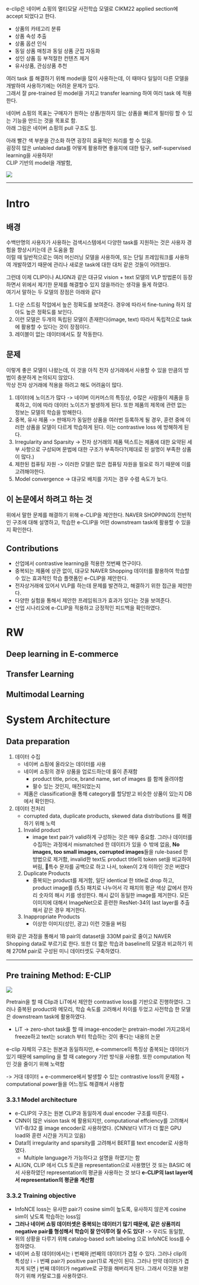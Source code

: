 e-clip은 네이버 쇼핑의 멀티모달 사전학습 모델로 CIKM22 applied section에 accept 되었다고 한다. 

- 상품의 카테고리 분류
- 상품 속성 추출
- 상품 옵션 인식
- 동일 상품 매칭과 동일 상품 군집 자동화
- 성인 상품 등 부적절한 컨텐츠 제거
- 유사상품, 관심상품 추천

여러 task 를 해결하기 위해 model을 많이 사용하는데, 이 때마다 일일이 다른 모델을 개발하여 사용하기에는 어려운 문제가 있다.  
그래서 잘 pre-trained 된 model을 가지고 transfer learning 하여 여러 task 에 적용한다. 

네이버 쇼핑의 목표는 구매자가 원하는 상품/원하지 않는 상품을 빠르게 필터링 할 수 있는 기능을 만드는 것을 목표로 함.  
아래 그림은 네이버 쇼핑의 pull 구조도 임.

아래 빨간 색 부분을 간소화 하면 굉장히 효율적인 처리를 할 수 있음.  
굉장히 많은 unlabled data를 어떻게 활용하면 좋을지에 대한 탐구, self-supervised learning을 사용하자!  
CLIP 기반의 model을 개발함,  

![](https://i.imgur.com/LXsCvLW.png)

---

# Intro
## 배경
수백만명의 사용자가 사용하는 검색시스템에서 다양한 task를 지원하는 것은 사용자 경험을 향상시키는데 큰 도움을 함  
이럴 때 일반적으로는 여러 머신러닝 모델을 사용하여, 또는 단일 프레임워크를 사용하여 개발하였기 때문에 관리나 새로운 task에 대한 대처 같은 것들이 어려웠다.  

그런데 이제 CLIP이나 ALIGN과 같은 대규모 vision + text 모델의 VLP 방법론이 등장하면서 위에서 제기한 문제를 해결할수 있지 않을까라는 생각을 들게 하였다.  
여기서 말하는 두 모델의 장점은 아래와 같다
1. 다운 스트림 작업에서 높은 정확도를 보여준다. 경우에 따라서 fine-tuning 하지 않아도 높은 정확도를 보인다.
2. 이런 모델은 두개의 독립된 모델이 존재한다(image, text) 따라서 독립적으로 task에 활용할 수 있다는 것이 장점이다.
3. 레이블이 없는 데이터에서도 잘 작동한다. 

## 문제
이렇게 좋은 모델이 나왔는데, 이 것을 아직 전자 상거래에서 사용할 수 있을 만큼의 방법이 충분하게 논의되지 않았다.  
막상 전자 상거래에 적용을 하려고 해도 어려움이 많다.  
1. 데이터에 노이즈가 많다 -> 네이버 이커머스의 특징상, 수많은 사람들이 제품을 등록하고, 이에 따라 데이터 노이즈가 발생하게 된다. 또한 제품의 제목에 관련 없는 정보는 모델의 학습을 방해한다.
2. 중복, 유사 제품 -> 판매자가 동일한  상품을 여러번 등록하게 될 경우, 훈련 중에 이러한 상품을 모델이 다르게 학습하게 된다. 이는 contrastive loss 에 방해하게 된다.
3. Irregularity and Sparsity -> 전자 상거래의 제품 텍스트는 제품에 대한 요약된 세부 사항으로 구성되며 문법에 대한 구조가 부족하다?(제대로 된 설명이 부족한 상품이 많다.)
4. 제한된 컴퓨팅 자원 -> 이러한 모델은 많은 컴퓨팅 자원을 필요로 하기 때문에 이를 고려해야한다. 
5. Model convergence -> 대규모 배치를 가지는 경우 수렴 속도가 늦다. 

## 이 논문에서 하려고 하는 것
위에서 말한 문제를 해결하기 위해 e-CLIP을 제안한다. NAVER SHOPPING의 전반적인 구조에 대해 설명하고, 학습한  e-CLIP을 어떤 downstream task에 활용할 수 있을지 확인한다. 

## Contributions
- 산업에서 contrastive learning을 적용한 첫번째 연구이다. 
- 중복되는 제품에 상관 없이, 대규모 NAVER Shopping 데이터를 활용하여 학습할 수 있는 효과적인 학습 플랫폼인 e-CLIP을 제안한다.
- 전자상거래에 있어서 VLP를 하는데 문제를 발견하고, 해결하기 위한 접근을 제안한다.
- 다양한 실험을 통해서 제안한 프레임워크가 효과가 있다는 것을 보여준다.
- 산업 시나리오에 e-CLIP을 적용하고 긍정적인 피드백을 확인하였다.

# RW

## Deep learning in E-commerce
## Transfer Learning
## Multimodal Learning

# System Architecture


## Data preparation

1. 데이터 수집
	- 네이버 쇼핑에 올라오는 데이터를 사용
	- 네이버 쇼핑의 경우 상품을 업로드하는데 룰이 존재함
		- product title, price, brand name, set of images 를 함께 올려야함 
		- 팔수 있는 것인지, 매진되었는지
	- 제품은 classification을 통해 category를 할당받고 비슷한 상품이 있는지 DB에서 확인한다. 
2. 데이터 전처리
	- corrupted data, duplicate products, skewed data distributions 를 해결하기 위해 노력
	1. Invalid product
		- image text pair가 valid하게 구성하는 것은 매우 중요함. 그러나 데이터를 수집하는 과정에서 mismatched 한 데이터가 있을 수 밖에 없음, **No images, too small images, corrupted images**들을 rule-based 한 방법으로 제거함, invalid한 text도 product title의 token set을 비교하여 버림, 특수 문자를 공백으로 하고 나서, token이 2개 이하인 것은 버렸다
	1. Duplicate Products
		- 중복되는 product를 제거함, 일단 identical 한 title로 drop 하고, product image를 (5,5) 패치로 나누어서 각 패치의 평균 색상 값에서 한자리 숫자의 해시 키를 생성한다. 해시 값이 동일한 image를 제거한다. 모든 이미지에 대해서 ImageNet으로 훈련한 ResNet-34의 last layer를 추출해서 같은 경우 제거한다. 
	1. Inappropriate Products
		- 이상한 이미지(성인, 광고) 이런 것들을 버림

위와 같은 과정을 통해서 1B pair의 dataset을 330M pair로 줄이고 NAVER Shopping data로 부르기로 한다. 또한 더 짧은 학습과 baseline의 모델과 비교하기 위해 270M pair로 구성된 미니 데이터셋도 구축하였다.  

--- 
## Pre training Method: E-CLIP

![](https://i.imgur.com/GIkSQOw.png)

Pretrain을 할 때 Clip과 LiT에서 제안한 contrastive loss를 기반으로 진행하였다. 그러나 중복된 product와 메모리, 학습 속도를 고려해서 차이를 두었고 사전학습 한 모델은 downstream task에 활용하였다.  

- LiT -> zero-shot task를 할 때 image-encoder는 pretrain-model 가지고와서 freeze하고 text는 scratch 부터 학습하는 것이 좋다는 내용의 논문

e-clip 자체의 구조는 원본과 동일하지만, e-commerce의 특징상 중복되는 데이터가 있기 때문에 sampling 을 할 때 category 기반 방식을 사용함. 또한 computation 적인 것을 줄이기 위해 노력함  

-> 거대 데이터 + e-commerce에서 발생할 수 있는 contrastive loss의 문제점 + computational power들을 어느정도 해결해서 사용함 

### 3.3.1 Model architecture

- e-CLIP의 구조는 원본 CLIP과 동일하게 dual encoder 구조를 따른다.  
- CNN이 많은 vision task 에 활용되지만, computational effciency를 고려해서 ViT-B/32 를 image encoder로 사용하였다. (CNN보다 ViT가 더 짧은 GPU load와 훈련 시간을 가지고 있음)
- Data의 irregularity and sparsity를 고려해서 BERT를 text encoder로 사용하였다. 
	- Multiple language가 가능하다고 설명을 하였기는 함
- ALIGN, CLIP 에서 CLS 토큰을 representation으로 사용했던 것 또는 BASIC 에서 사용하였던 representation의 평균을 사용하는 것 보다 **e-CLIP의 last layer에서 representation의 평균을 계산함**

### 3.3.2 Training objective 

- InfoNCE loss는 유사한 pair가 cosine sim이 높도록, 유사하지 않은게 cosine sim이 낮도록 학습하는 loss임
- **그러나 네이버 쇼핑 데이터셋은 중복되는 데이터기 많기 때문에, 같은 상품끼리 negative pair를 형성해서 학습이 잘 안이루어 질 수도 있다!** -> 우리도 동일함,
- 위의 상황을 다루기 위해 catalog-based soft labeling 으로 InfoNCE loss를 수정하였다. 
- 네이버 쇼핑 데이터에서는 i 번째와 j번째의 데이터가 겹칠 수 있다. 그러나 clip의 특성상 i - i 번째 pair가 positive pair(1)로 계산이 된다. 그러나 만약 데이터가 겹치게 되면 j 번째 데이터가 negative로 규정을 해버리게 된다. 그래서 이것을 보완하기 위해 카탈로그를 사용하였다. 